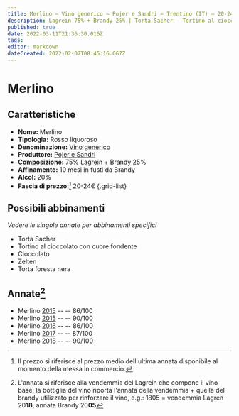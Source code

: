 ```yaml
---
title: Merlino – Vino generico – Pojer e Sandri – Trentino (IT) – 20-24€ – 3★-4★
description: Lagrein 75% + Brandy 25% | Torta Sacher – Tortino al cioccolato con cuore fondente – Cioccolato – Zelten – Torta foresta nera
published: true
date: 2022-03-11T21:36:30.016Z
tags: 
editor: markdown
dateCreated: 2022-02-07T08:45:16.067Z
---
```


# Merlino

## Caratteristiche
- **Nome:** Merlino 
- **Tipologia:** Rosso liquoroso
- **Denominazione:** [Vino generico](/denominazioni/Italia/Vino-Generico)
- **Produttore:** [Pojer e Sandri](/produttori/Italia/Trentino/Pojer-e-Sandri) 
- **Composizione:** 75% [Lagrein](/vitigni/Italia/lagrein) + Brandy 25%
- **Affinamento:** 10 mesi in fusti da Brandy
- **Alcol:** 20%
- **Fascia di prezzo:**[^1] 20-24€
{.grid-list}

## Possibili abbinamenti
*Vedere le singole annate per abbinamenti specifici*

- Torta Sacher
- Tortino al cioccolato con cuore fondente
- Cioccolato
- Zelten
- Torta foresta nera

## Annate[^2]
- Merlino [2015](vini/Italia/Trentino/Pojer-e-Sandri/Merlino/2015) -- <span class="star-3"></span> -- 86/100
- Merlino [2015](vini/Italia/Trentino/Pojer-e-Sandri/Merlino/2015) -- <span class="star-4"></span> -- 90/100
- Merlino [2016](vini/Italia/Trentino/Pojer-e-Sandri/Merlino/2016) -- <span class="star-3"></span> -- 86/100
- Merlino [2017](vini/Italia/Trentino/Pojer-e-Sandri/Merlino/2017) -- <span class="star-3"></span> -- 87/100
- Merlino [2018](vini/Italia/Trentino/Pojer-e-Sandri/Merlino/2018) -- <span class="star-4"></span> -- 90/100

[^1]: Il prezzo si riferisce  al prezzo medio dell'ultima annata disponibile al momento della messa in commercio.
[^2]: L'annata si riferisce alla vendemmia del Lagrein che compone il vino base, la bottiglia del vino riporta l'annata della vendemmia + quella del brandy utilizzato per rinforzare il vino, e.g.: 1805 = vendemmia Lagren 20**18**, annata Brandy 20**05**